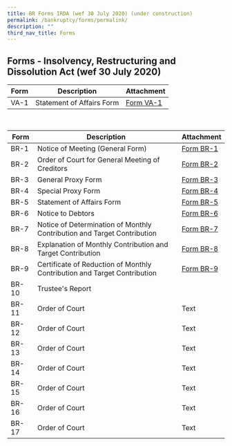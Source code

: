 ```yaml
---
title: BR Forms IRDA (wef 30 July 2020) (under construction)
permalink: /bankruptcy/forms/permalink/
description: ""
third_nav_title: Forms
---
```

Forms - Insolvency, Restructuring and Dissolution Act (wef 30 July 2020)
------------------------------------------------------------------------



| Form | Description | Attachment |
| -------- | -------- | -------- |
| VA-1     | Statement of Affairs Form     | [Form VA-1](/files/(sep23_va1)formva-1-statementofaffairsform.pdf)   

<br>


| Form | Description | Attachment |
| -------- | -------- | -------- |
| BR-1     | Notice of Meeting (General Form)    | [Form BR-1](/files/(sep23_br1)form%20br-1.pdf)
| BR-2     | Order of Court for General Meeting of Creditors     | [Form BR-2](/files/(sep23_br2)form%20br-2.pdf)     
| BR-3     | General Proxy Form     | [Form BR-3](/files/(sep23_br3)form%20br-3.pdf)  
| BR-4     | Special Proxy Form     | [Form BR-4](/files/(sep23_br4)form%20br-4.pdf)   
| BR-5     | Statement of Affairs Form     | [Form BR-5](/files/(sep23_br5)form%20br-5.pdf)   
| BR-6     | Notice to Debtors     | [Form BR-6](/files/(sep23_br6)form%20br-6.pdf)   
| BR-7     | Notice of Determination of Monthly Contribution and Target Contribution     | [Form BR-7](/files/(sep23_br7)form%20br-7.pdf)
| BR-8     | Explanation of Monthly Contribution and Target Contribution     | [Form BR-8](/files/(sep23_br8)form%20br-8.pdf)
| BR-9     | Certificate of Reduction of Monthly Contribution and Target Contribution     | [Form BR-9](/files/(sep23_br9)form%20br-9.pdf)
| BR-10     | Trustee's Report     | 
| BR-11     | Order of Court     | Text
| BR-12     | Order of Court     | Text
| BR-13     | Order of Court     | Text
| BR-14     | Order of Court     | Text
| BR-15     | Order of Court     | Text
| BR-16     | Order of Court     | Text
| BR-17     | Order of Court     | Text